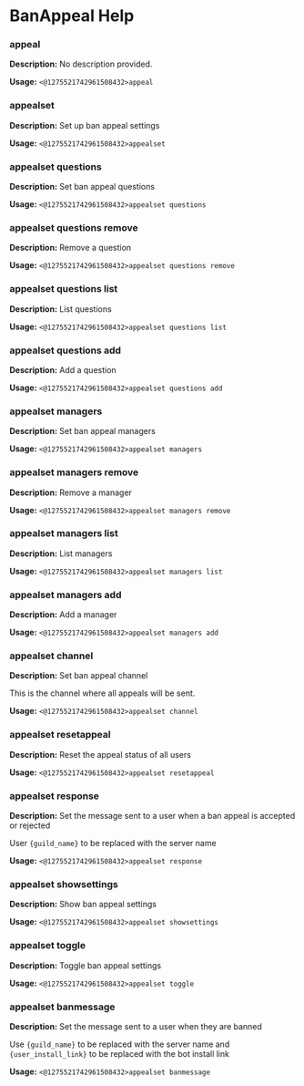 # BanAppeal Help

### appeal

**Description:** No description provided.

**Usage:** `<@1275521742961508432>appeal`

### appealset

**Description:** Set up ban appeal settings

**Usage:** `<@1275521742961508432>appealset`

### appealset questions

**Description:** Set ban appeal questions

**Usage:** `<@1275521742961508432>appealset questions`

### appealset questions remove

**Description:** Remove a question

**Usage:** `<@1275521742961508432>appealset questions remove`

### appealset questions list

**Description:** List questions

**Usage:** `<@1275521742961508432>appealset questions list`

### appealset questions add

**Description:** Add a question

**Usage:** `<@1275521742961508432>appealset questions add`

### appealset managers

**Description:** Set ban appeal managers

**Usage:** `<@1275521742961508432>appealset managers`

### appealset managers remove

**Description:** Remove a manager

**Usage:** `<@1275521742961508432>appealset managers remove`

### appealset managers list

**Description:** List managers

**Usage:** `<@1275521742961508432>appealset managers list`

### appealset managers add

**Description:** Add a manager

**Usage:** `<@1275521742961508432>appealset managers add`

### appealset channel

**Description:** Set ban appeal channel

This is the channel where all appeals will be sent.

**Usage:** `<@1275521742961508432>appealset channel`

### appealset resetappeal

**Description:** Reset the appeal status of all users

**Usage:** `<@1275521742961508432>appealset resetappeal`

### appealset response

**Description:** Set the message sent to a user when a ban appeal is accepted or rejected

User `{guild_name}` to be replaced with the server name

**Usage:** `<@1275521742961508432>appealset response`

### appealset showsettings

**Description:** Show ban appeal settings

**Usage:** `<@1275521742961508432>appealset showsettings`

### appealset toggle

**Description:** Toggle ban appeal settings

**Usage:** `<@1275521742961508432>appealset toggle`

### appealset banmessage

**Description:** Set the message sent to a user when they are banned

Use `{guild_name}` to be replaced with the server name
and `{user_install_link}` to be replaced with the bot install link

**Usage:** `<@1275521742961508432>appealset banmessage`

